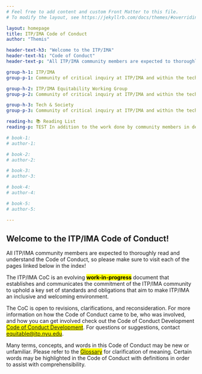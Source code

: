 ```yaml
---
# Feel free to add content and custom Front Matter to this file.
# To modify the layout, see https://jekyllrb.com/docs/themes/#overriding-theme-defaults

layout: homepage
title: ITP/IMA Code of Conduct
author: "Themis"

header-text-h3: "Welcome to the ITP/IMA"
header-text-h1: "Code of Conduct"
header-text-p: "All ITP/IMA community members are expected to thoroughly read and understand."

group-h-1: ITP/IMA
group-p-1: Community of critical inquiry at ITP/IMA and within the tech community in general.

group-h-2: ITP/IMA Equitability Working Group
group-p-2: Community of critical inquiry at ITP/IMA and within the tech community in general.

group-h-3: Tech & Society
group-p-3: Community of critical inquiry at ITP/IMA and within the tech community in general.

reading-h: 📚 Reading List
reading-p: TEST In addition to the work done by community members in developing the Code of Conduct we want to acknowledge the community guidelines used by other communities that have acted as a guide, reference, and inspiration for our own process.

# book-1:
# author-1:

# book-2:
# author-2:

# book-3:
# author-3:

# book-4:
# author-4:

# book-5:
# author-5:

---
```


## Welcome to the ITP/IMA Code of Conduct!

All ITP/IMA community members are expected to thoroughly read and understand the Code of Conduct, so please make sure to visit each of the pages linked below in the index!

The ITP/IMA CoC is an evolving **<mark>work-in-progress</mark>** document that establishes and communicates the commitment of the ITP/IMA community to uphold a key set of standards and obligations that aim to make ITP/IMA an inclusive and welcoming environment.

The CoC is open to revisions, clarifications, and reconsideration. For more information on how the Code of Conduct came to be, who was involved, and how you can get involved check out the Code of Conduct Development <mark><a href="https://github.com/ITPNYU/ITP-IMA-Code-of-Conduct/blob/main/CONTRIBUTING.md">Code of Conduct Development</a></mark>. For questions or suggestions, contact <mark><a href="equitable@itp.nyu.edu">equitable@itp.nyu.edu</a></mark>.

Many terms, concepts, and words in this Code of Conduct may be new or unfamiliar. Please refer to the <mark><a href="https://github.com/ITPNYU/ITP-IMA-Code-of-Conduct/blob/main/glossary.md">Glossary</a></mark> for clarification of meaning. Certain words may be highlighted in the Code of Conduct with definitions in order to assist with comprehensibility.


<!-- # 📚 Reading List

| Title          | Author        | 
| -------------  | ------------- |
| [Design Justice](https://design-justice.pubpub.org/) | [Sasha Costanza-Chock](http://schock.cc/) |
| [Weapons of Math Destruction](https://weaponsofmathdestructionbook.com/) | [Cathy O'Neil](https://mathbabe.org/) |
| [Race After Technology](https://www.ruhabenjamin.com/race-after-technology) | [Ruha Benjamin](https://www.ruhabenjamin.com/) |
| [Data Feminism](https://datafeminism.io/) | [Catherine D’Ignazio](http://www.kanarinka.com/) and [Lauren F. Klein](https://lklein.com/) |
| [Algorithms of Opression](https://nyupress.org/9781479837243/algorithms-of-oppression/) | [Safiya Noble](https://safiyaunoble.com/) | -->


<!-- 
---
layout: home
title: ITP/IMA Code of Conduct
permalink: /index/
---
-->

